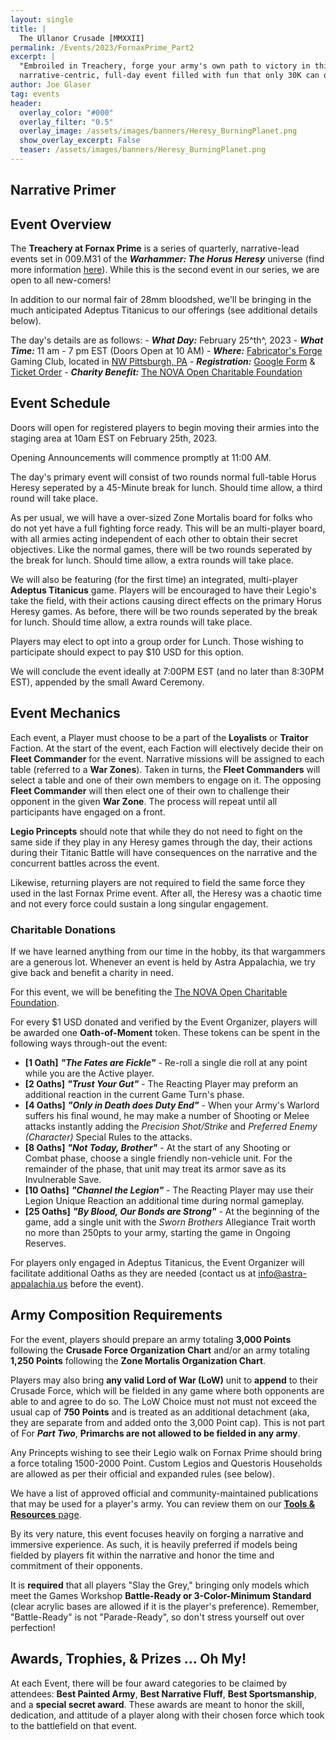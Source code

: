 ```yaml
---
layout: single
title: |
  The Ullanor Crusade [MMXXII]
permalink: /Events/2023/FornaxPrime_Part2
excerpt: |
  "Embroiled in Treachery, forge your army's own path to victory in this
  narrative-centric, full-day event filled with fun that only 30K can deliever!" 
author: Joe Glaser
tag: events
header:
  overlay_color: "#000"
  overlay_filter: "0.5"
  overlay_image: /assets/images/banners/Heresy_BurningPlanet.png
  show_overlay_excerpt: False
  teaser: /assets/images/banners/Heresy_BurningPlanet.png
---
```


## Narrative Primer


## Event Overview
The **Treachery at Fornax Prime** is a series of quarterly, narrative-lead events set in 009.M31 of the ***Warhammer: The Horus Heresy*** universe (find more information [here](https://thehorusheresy.com/)). While this is the second event in our series, we are open to all new-comers!

In addition to our normal fair of 28mm bloodshed, we'll be bringing in the much anticipated Adeptus Titanicus to our offerings (see additional details below).

The day's details are as follows:
    - ***What Day:*** February 25^th^, 2023
    - ***What Time:*** 11 am - 7 pm EST (Doors Open at 10 AM)
    - ***Where:*** [Fabricator's Forge](https://www.fabricatorsforge.com/) Gaming Club, located in [NW Pittsburgh, PA](https://goo.gl/maps/du8v2eY2vxVW6YPi7)
    - ***Registration:*** [Google Form](https://forms.gle/uCZwuXsBVJ3u8iwR8) & [Ticket Order](https://square.link/u/8K7DnJCO)
    - ***Charity Benefit:*** [The NOVA Open Charitable Foundation](https://www.novaopenfoundation.org/about)

## Event Schedule
Doors will open for registered players to begin moving their armies into the staging area at 10am EST on February 25th, 2023.

Opening Announcements will commence promptly at 11:00 AM.

The day's primary event will consist of two rounds normal full-table Horus Heresy seperated by a 45-Minute break for lunch. Should time allow, a third round will take place.

As per usual, we will have a over-sized Zone Mortalis board for folks who do not yet have a full fighting force ready. This will be an multi-player board, with all armies acting independent of each other to obtain their secret objectives. Like the normal games, there will be two rounds seperated by the break for lunch. Should time allow, a extra rounds will take place.

We will also be featuring (for the first time) an integrated, multi-player **Adeptus Titanicus** game. Players will be encouraged to have their Legio's take the field, with their actions causing direct effects on the primary Horus Heresy games. As before, there will be two rounds seperated by the break for lunch. Should time allow, a extra rounds will take place.

Players may elect to opt into a group order for Lunch. Those wishing to participate should expect to pay $10 USD for this option.

We will conclude the event ideally at 7:00PM EST (and no later than 8:30PM EST), appended by the small Award Ceremony.

## Event Mechanics
Each event, a Player must choose to be a part of the **Loyalists** or **Traitor** Faction. At the start of the event, each Faction will electively decide their on **Fleet Commander** for the event. Narrative missions will be assigned to each table (referred to a **War Zones**). Taken in turns, the **Fleet Commanders** will select a table and one of their own members to engage on it. The opposing **Fleet Commander** will then elect one of their own to challenge their opponent in the given **War Zone**. The process will repeat until all participants have engaged on a front. 

**Legio Princepts** should note that while they do not need to fight on the same side if they play in any Heresy games through the day, their actions during their Titanic Battle will have consequences on the narrative and the concurrent battles across the event.

Likewise, returning players  are not required to field the same force they used in the last Fornax Prime event. After all, the Heresy was a chaotic time and not every force could sustain a long singular engagement.

### Charitable Donations
If we have learned anything from our time in the hobby, its that wargammers are a generous lot. Whenever an event is held by Astra Appalachia, we try give back and benefit a charity in need.

For this event, we will be benefiting the [The NOVA Open Charitable Foundation](https://www.novaopenfoundation.org/about).

For every $1 USD donated and verified by the Event Organizer, players will be awarded one **Oath-of-Moment** token. These tokens can be spent in the following ways through-out the event:

- **[1 Oath]** ***"The Fates are Fickle"*** - Re-roll a single die roll at any point while you are the Active player.
- **[2 Oaths]** ***"Trust Your Gut"*** - The Reacting Player may preform an additional reaction in the current Game Turn's phase.
- **[4 Oaths]** ***"Only in Death does Duty End"*** - When your Army's Warlord suffers his final wound, he may make a number of Shooting or Melee attacks instantly adding the *Precision Shot/Strike* and *Preferred Enemy (Character)* Special Rules to the attacks.
- **[8 Oaths]** ***"Not Today, Brother"*** - At the start of any Shooting or Combat phase, choose a single friendly non-vehicle unit. For the remainder of the phase, that unit may treat its armor save as its Invulnerable Save.
- **[10 Oaths]** ***"Channel the Legion"*** - The Reacting Player may use their Legion Unique Reaction an additional time during normal gameplay.
- **[25 Oaths]** ***"By Blood, Our Bonds are Strong"*** - At the beginning of the game, add a single unit with the *Sworn Brothers* Allegiance Trait worth no more than 250pts to your army, starting the game in Ongoing Reserves.

For players only engaged in Adeptus Titanicus, the Event Organizer will facilitate additional Oaths as they are needed (contact us at <a href="mailto:info@astra-appalachia.us">info@astra-appalachia.us</a> before the event).

## Army Composition Requirements
For the event, players should prepare an army totaling **3,000 Points** following the __Crusade Force Organization Chart__ and/or an army totaling **1,250 Points** following the __Zone Mortalis Organization Chart__.

Players may also bring __any valid Lord of War (LoW)__ unit to **append** to their Crusade Force, which will be fielded in any game where both opponents are able to and agree to do so. The LoW Choice must not must not exceed the usual cap of **750 Points** and is treated as an additional detachment (aka, they are separate from and added onto the 3,000 Point cap). This is not part of For ***Part Two***, __Primarchs are not allowed to be fielded in any army__.

Any Princepts wishing to see their Legio walk on Fornax Prime should bring a force totaling 1500-2000 Point. Custom Legios and Questoris Households are allowed as per their official and expanded rules (see below).

We have a list of approved official and community-maintained publications that may be used for a player's army. You can review them on our [**Tools & Resources** page](https://www.astra-appalachia.us/Tools#approved-publications-for-all-events).

By its very nature, this event focuses heavily on forging a narrative and immersive experience. As such, it is heavily preferred if models being fielded by players fit within the narrative and honor the time and commitment of their opponents.

It is **required** that all players "Slay the Grey," bringing only models which meet the Games Workshop **Battle-Ready or 3-Color-Minimum Standard** (clear acrylic bases are allowed if it is the player's preference). Remember, "Battle-Ready" is not "Parade-Ready", so don't stress yourself out over perfection!

## Awards, Trophies, & Prizes … Oh My!
At each Event, there will be four award categories to be claimed by attendees: **Best Painted Army**, **Best Narrative Fluff**, **Best Sportsmanship**, and a **special secret award**. These awards are meant to honor the skill, dedication, and attitude of a player along with their chosen force which took to the battlefield on that event.